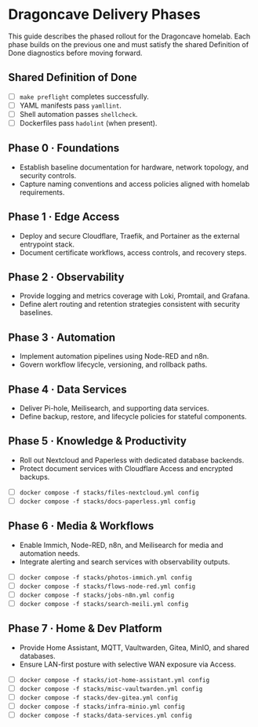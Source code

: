 # Dragoncave Delivery Phases

This guide describes the phased rollout for the Dragoncave homelab. Each phase builds on the previous one and must satisfy the shared Definition of Done diagnostics before moving forward.

## Shared Definition of Done
- [ ] `make preflight` completes successfully.
- [ ] YAML manifests pass `yamllint`.
- [ ] Shell automation passes `shellcheck`.
- [ ] Dockerfiles pass `hadolint` (when present).

## Phase 0 · Foundations
- Establish baseline documentation for hardware, network topology, and security controls.
- Capture naming conventions and access policies aligned with homelab requirements.

## Phase 1 · Edge Access
- Deploy and secure Cloudflare, Traefik, and Portainer as the external entrypoint stack.
- Document certificate workflows, access controls, and recovery steps.

## Phase 2 · Observability
- Provide logging and metrics coverage with Loki, Promtail, and Grafana.
- Define alert routing and retention strategies consistent with security baselines.

## Phase 3 · Automation
- Implement automation pipelines using Node-RED and n8n.
- Govern workflow lifecycle, versioning, and rollback paths.

## Phase 4 · Data Services
- Deliver Pi-hole, Meilisearch, and supporting data services.
- Define backup, restore, and lifecycle policies for stateful components.

## Phase 5 · Knowledge & Productivity
- Roll out Nextcloud and Paperless with dedicated database backends.
- Protect document services with Cloudflare Access and encrypted backups.
- [ ] `docker compose -f stacks/files-nextcloud.yml config`
- [ ] `docker compose -f stacks/docs-paperless.yml config`

## Phase 6 · Media & Workflows
- Enable Immich, Node-RED, n8n, and Meilisearch for media and automation needs.
- Integrate alerting and search services with observability outputs.
- [ ] `docker compose -f stacks/photos-immich.yml config`
- [ ] `docker compose -f stacks/flows-node-red.yml config`
- [ ] `docker compose -f stacks/jobs-n8n.yml config`
- [ ] `docker compose -f stacks/search-meili.yml config`

## Phase 7 · Home & Dev Platform
- Provide Home Assistant, MQTT, Vaultwarden, Gitea, MinIO, and shared databases.
- Ensure LAN-first posture with selective WAN exposure via Access.
- [ ] `docker compose -f stacks/iot-home-assistant.yml config`
- [ ] `docker compose -f stacks/misc-vaultwarden.yml config`
- [ ] `docker compose -f stacks/dev-gitea.yml config`
- [ ] `docker compose -f stacks/infra-minio.yml config`
- [ ] `docker compose -f stacks/data-services.yml config`
